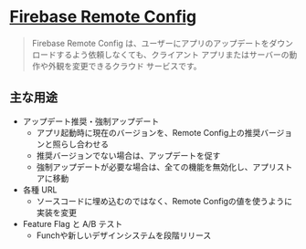 # [Firebase Remote Config](https://firebase.google.com/docs/remote-config?hl=ja)

> Firebase Remote Config は、ユーザーにアプリのアップデートをダウンロードするよう依頼しなくても、クライアント アプリまたはサーバーの動作や外観を変更できるクラウド サービスです。

## 主な用途

- アップデート推奨・強制アップデート
  - アプリ起動時に現在のバージョンを、Remote Config上の推奨バージョンと照らし合わせる
  - 推奨バージョンでない場合は、アップデートを促す
  - 強制アップデートが必要な場合は、全ての機能を無効化し、アプリストアに移動
- 各種 URL
  - ソースコードに埋め込むのではなく、Remote Configの値を使うように実装を変更
- Feature Flag と A/B テスト
  - Funchや新しいデザインシステムを段階リリース
